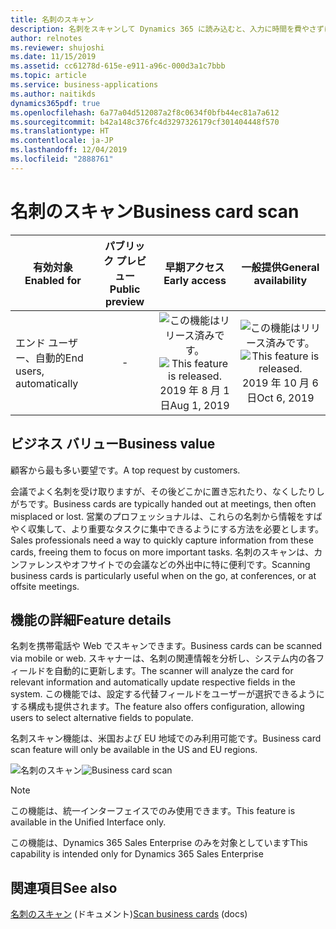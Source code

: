 ```yaml
---
title: 名刺のスキャン
description: 名刺をスキャンして Dynamics 365 に読み込むと、入力に時間を費やさずにすみます。
author: relnotes
ms.reviewer: shujoshi
ms.date: 11/15/2019
ms.assetid: cc61278d-615e-e911-a96c-000d3a1c7bbb
ms.topic: article
ms.service: business-applications
ms.author: naitikds
dynamics365pdf: true
ms.openlocfilehash: 6a77a04d512087a2f8c0634f0bfb44ec81a7a612
ms.sourcegitcommit: b42a148c376fc4d3297326179cf301404448f570
ms.translationtype: HT
ms.contentlocale: ja-JP
ms.lasthandoff: 12/04/2019
ms.locfileid: "2888761"
---
```

# <a name="business-card-scan"></a><span data-ttu-id="9dbb9-103">名刺のスキャン</span><span class="sxs-lookup"><span data-stu-id="9dbb9-103">Business card scan</span></span>


| <span data-ttu-id="9dbb9-104">有効対象</span><span class="sxs-lookup"><span data-stu-id="9dbb9-104">Enabled for</span></span>    |  <span data-ttu-id="9dbb9-105">パブリック プレビュー</span><span class="sxs-lookup"><span data-stu-id="9dbb9-105">Public preview</span></span> | <span data-ttu-id="9dbb9-106">早期アクセス</span><span class="sxs-lookup"><span data-stu-id="9dbb9-106">Early access</span></span> | <span data-ttu-id="9dbb9-107">一般提供</span><span class="sxs-lookup"><span data-stu-id="9dbb9-107">General availability</span></span> | 
| ---------- | :----------: |:----------: |:----------: |
|<span data-ttu-id="9dbb9-108">エンド ユーザー、自動的</span><span class="sxs-lookup"><span data-stu-id="9dbb9-108">End users, automatically</span></span>|-|<span data-ttu-id="9dbb9-109">![この機能はリリース済みです。](/dynamics365-release-plan/media/green-checkmark.png "この機能はリリース済みです。")</span><span class="sxs-lookup"><span data-stu-id="9dbb9-109">![This feature is released.](/dynamics365-release-plan/media/green-checkmark.png "This feature is released.")</span></span> <span data-ttu-id="9dbb9-110">2019 年 8 月 1 日</span><span class="sxs-lookup"><span data-stu-id="9dbb9-110">Aug 1, 2019</span></span>| <span data-ttu-id="9dbb9-111">![この機能はリリース済みです。](/dynamics365-release-plan/media/green-checkmark.png "この機能はリリース済みです。")</span><span class="sxs-lookup"><span data-stu-id="9dbb9-111">![This feature is released.](/dynamics365-release-plan/media/green-checkmark.png "This feature is released.")</span></span> <span data-ttu-id="9dbb9-112">2019 年 10 月 6 日</span><span class="sxs-lookup"><span data-stu-id="9dbb9-112">Oct 6, 2019</span></span>|


## <a name="business-value"></a><span data-ttu-id="9dbb9-113">ビジネス バリュー</span><span class="sxs-lookup"><span data-stu-id="9dbb9-113">Business value</span></span>
<!-- bv start -->
<span data-ttu-id="9dbb9-114">顧客から最も多い要望です。</span><span class="sxs-lookup"><span data-stu-id="9dbb9-114">A top request by customers.</span></span> 

<span data-ttu-id="9dbb9-115">会議でよく名刺を受け取りますが、その後どこかに置き忘れたり、なくしたりしがちです。</span><span class="sxs-lookup"><span data-stu-id="9dbb9-115">Business cards are typically handed out at meetings, then often misplaced or lost.</span></span> <span data-ttu-id="9dbb9-116">営業のプロフェッショナルは、これらの名刺から情報をすばやく収集して、より重要なタスクに集中できるようにする方法を必要とします。</span><span class="sxs-lookup"><span data-stu-id="9dbb9-116">Sales professionals need a way to quickly capture information from these cards, freeing them to focus on more important tasks.</span></span> <span data-ttu-id="9dbb9-117">名刺のスキャンは、カンファレンスやオフサイトでの会議などの外出中に特に便利です。</span><span class="sxs-lookup"><span data-stu-id="9dbb9-117">Scanning business cards is particularly useful when on the go, at conferences, or at offsite meetings.</span></span>
<!-- bv end -->



## <a name="feature-details"></a><span data-ttu-id="9dbb9-118">機能の詳細</span><span class="sxs-lookup"><span data-stu-id="9dbb9-118">Feature details</span></span>
<!--feature detail start -->
<span data-ttu-id="9dbb9-119">名刺を携帯電話や Web でスキャンできます。</span><span class="sxs-lookup"><span data-stu-id="9dbb9-119">Business cards can be scanned via mobile or web.</span></span> <span data-ttu-id="9dbb9-120">スキャナーは、名刺の関連情報を分析し、システム内の各フィールドを自動的に更新します。</span><span class="sxs-lookup"><span data-stu-id="9dbb9-120">The scanner will analyze the card for relevant information and automatically update respective fields in the system.</span></span> <span data-ttu-id="9dbb9-121">この機能では、設定する代替フィールドをユーザーが選択できるようにする構成も提供されます。</span><span class="sxs-lookup"><span data-stu-id="9dbb9-121">The feature also offers configuration, allowing users to select alternative fields to populate.</span></span>

<span data-ttu-id="9dbb9-122">名刺スキャン機能は、米国および EU 地域でのみ利用可能です。</span><span class="sxs-lookup"><span data-stu-id="9dbb9-122">Business card scan feature will only be available in the US and EU regions.</span></span>
<!--feature detail end -->

<span data-ttu-id="9dbb9-123">![名刺のスキャン](media/BusinessCardScan_Mockups.png "名刺のスキャン")</span><span class="sxs-lookup"><span data-stu-id="9dbb9-123">![Business card scan](media/BusinessCardScan_Mockups.png "Business card scan")</span></span>
<!-- Picture 1 -->

> [!NOTE]
> <span data-ttu-id="9dbb9-124">この機能は、統一インターフェイスでのみ使用できます。</span><span class="sxs-lookup"><span data-stu-id="9dbb9-124">This feature is available in the Unified Interface only.</span></span> 
>
> <span data-ttu-id="9dbb9-125">この機能は、Dynamics 365 Sales Enterprise のみを対象としています</span><span class="sxs-lookup"><span data-stu-id="9dbb9-125">This capability is intended only for Dynamics 365 Sales Enterprise</span></span>




## <a name="see-also"></a><span data-ttu-id="9dbb9-126">関連項目</span><span class="sxs-lookup"><span data-stu-id="9dbb9-126">See also</span></span>
<span data-ttu-id="9dbb9-127">[名刺のスキャン](https://docs.microsoft.com/dynamics365/customer-engagement/sales-enterprise/scan-business-cards) (ドキュメント)</span><span class="sxs-lookup"><span data-stu-id="9dbb9-127">[Scan business cards](https://docs.microsoft.com/dynamics365/customer-engagement/sales-enterprise/scan-business-cards) (docs)</span></span>
